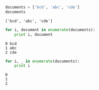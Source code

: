 

```python
documents = ['bcd', 'abc', 'cde']
documents
```




    ['bcd', 'abc', 'cde']




```python
for i, document in enumerate(documents):
    print i, document
```

    0 bcd
    1 abc
    2 cde



```python
for i, _ in enumerate(documents):
    print i
```

    0
    1
    2

